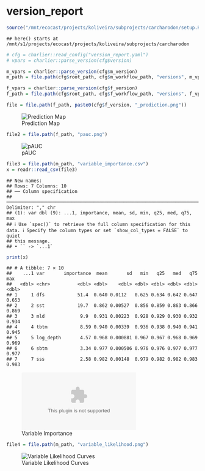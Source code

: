 version_report
================

``` r
source("/mnt/ecocast/projects/koliveira/subprojects/carcharodon/setup.R")
```

    ## here() starts at /mnt/s1/projects/ecocast/projects/koliveira/subprojects/carcharodon

``` r
# cfg = charlier::read_config("version_report.yaml")
# vpars = charlier::parse_version(cfg$version)

m_vpars = charlier::parse_version(cfg$m_version)
m_path = file.path(cfg$root_path, cfg$m_workflow_path, "versions", m_vpars[["major"]], m_vpars[["minor"]], cfg$m_version)

f_vpars = charlier::parse_version(cfg$f_version)
f_path = file.path(cfg$root_path, cfg$f_workflow_path, "versions", f_vpars[["major"]], f_vpars[["minor"]], cfg$f_version)
```

``` r
file = file.path(f_path, paste0(cfg$f_version, "_prediction.png"))
```

<figure>
<img
src="/mnt/s1/projects/ecocast/projects/koliveira/subprojects/carcharodon/workflows/forecast_workflow/versions/v01/0400/v01.0400.07/v01.0400.07_prediction.png"
alt="Prediction Map" />
<figcaption aria-hidden="true">Prediction Map</figcaption>
</figure>

``` r
file2 = file.path(f_path, "pauc.png")
```

<figure>
<img
src="/mnt/s1/projects/ecocast/projects/koliveira/subprojects/carcharodon/workflows/forecast_workflow/versions/v01/0400/v01.0400.07/pauc.png"
alt="pAUC" />
<figcaption aria-hidden="true">pAUC</figcaption>
</figure>

``` r
file3 = file.path(m_path, "variable_importance.csv")
x = readr::read_csv(file3)
```

    ## New names:
    ## Rows: 7 Columns: 10
    ## ── Column specification
    ## ──────────────────────────────────────────────────────────────────────────────────────────────────────────────────────── Delimiter: "," chr
    ## (1): var dbl (9): ...1, importance, mean, sd, min, q25, med, q75, max
    ## ℹ Use `spec()` to retrieve the full column specification for this data. ℹ Specify the column types or set `show_col_types = FALSE` to quiet
    ## this message.
    ## • `` -> `...1`

``` r
print(x)
```

    ## # A tibble: 7 × 10
    ##    ...1 var       importance  mean       sd   min   q25   med   q75   max
    ##   <dbl> <chr>          <dbl> <dbl>    <dbl> <dbl> <dbl> <dbl> <dbl> <dbl>
    ## 1     1 dfs            51.4  0.640 0.0112   0.625 0.634 0.642 0.647 0.653
    ## 2     2 sst            19.7  0.862 0.00527  0.856 0.859 0.863 0.866 0.869
    ## 3     3 mld             9.9  0.931 0.00223  0.928 0.929 0.930 0.932 0.934
    ## 4     4 tbtm            8.59 0.940 0.00339  0.936 0.938 0.940 0.941 0.945
    ## 5     5 log_depth       4.57 0.968 0.000881 0.967 0.967 0.968 0.969 0.969
    ## 6     6 sbtm            3.34 0.977 0.000506 0.976 0.976 0.977 0.977 0.977
    ## 7     7 sss             2.58 0.982 0.00148  0.979 0.982 0.982 0.983 0.983

<figure>
<embed
src="/mnt/s1/projects/ecocast/projects/koliveira/subprojects/carcharodon/workflows/modeling_workflow/versions/v01/040/v01.040.07/variable_importance.csv" />
<figcaption aria-hidden="true">Variable Importance</figcaption>
</figure>

``` r
file4 = file.path(m_path, "variable_likelihood.png")
```

<figure>
<img
src="/mnt/s1/projects/ecocast/projects/koliveira/subprojects/carcharodon/workflows/modeling_workflow/versions/v01/040/v01.040.07/variable_likelihood.png"
alt="Variable Likelihood Curves" />
<figcaption aria-hidden="true">Variable Likelihood Curves</figcaption>
</figure>
